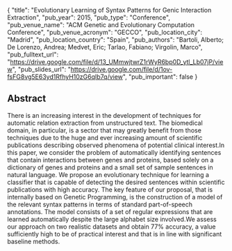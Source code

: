 {
  "title": "Evolutionary Learning of Syntax Patterns for Genic Interaction Extraction",
  "pub_year": 2015,
  "pub_type": "Conference",
  "pub_venue_name": "ACM Genetic and Evolutionary Computation Conference",
  "pub_venue_acronym": "GECCO",
  "pub_location_city": "Madrid",
  "pub_location_country": "Spain",
  "pub_authors": "Bartoli, Alberto; De Lorenzo, Andrea; Medvet, Eric; Tarlao, Fabiano; Virgolin, Marco",
  "pub_fulltext_url": "https://drive.google.com/file/d/13_UMmwjtwrZ1rWyR6bp0D_ytl_Lb07jP/view",
  "pub_slides_url": "https://drive.google.com/file/d/1ov-fsFG8vg5E63yd1RfhyH10zG6qIb7q/view",
  "pub_important": false
}

## Abstract
There is an increasing interest in the development of techniques for automatic relation extraction from unstructured text. The biomedical domain, in particular, is a sector that may greatly benefit from those techniques due to the huge and ever increasing amount of scientific publications describing observed phenomena of potential clinical interest.In this paper, we consider the problem of automatically identifying sentences that contain interactions between genes and proteins, based solely on a dictionary of genes and proteins and a small set of sample sentences in natural language. We propose an evolutionary technique for learning a classifier that is capable of detecting the desired sentences within scientific publications with high accuracy. The key feature of our proposal, that is internally based on Genetic Programming, is the construction of a model of the relevant syntax patterns in terms of standard part-of-speech annotations. The model consists of a set of regular expressions that are learned automatically despite the large alphabet size involved.We assess our approach on two realistic datasets and obtain 77% accuracy, a value sufficiently high to be of practical interest and that is in line with significant baseline methods.
